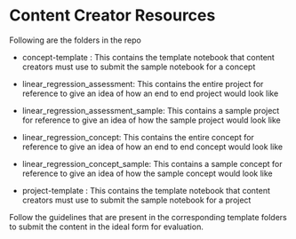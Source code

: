 # Content Creator Resources

Following are the folders in the repo

- concept-template : This contains the template notebook that content creators must use to submit the sample notebook for a concept

- linear_regression_assessment: This contains the entire project for reference to give an idea of how an end to end project would look like

- linear_regression_assessment_sample: This contains a sample project for reference to give an idea of how the sample project would look like

- linear_regression_concept: This contains the entire concept for reference to give an idea of how an end to end concept would look like

- linear_regression_concept_sample: This contains a sample concept for reference to give an idea of how the sample concept would look like

- project-template : This contains the template notebook that content creators must use to submit the sample notebook for a project


Follow the guidelines that are present in the corresponding template folders to submit the content in the ideal form for evaluation.